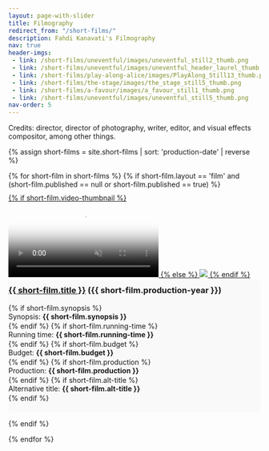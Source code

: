 ```yaml
---
layout: page-with-slider
title: Filmography
redirect_from: "/short-films/"
description: Fahdi Kanavati's Filmography
nav: true
header-imgs:
 - link: /short-films/uneventful/images/uneventful_still2_thumb.png
 - link: /short-films/uneventful/images/uneventful_header_laurel_thumb.jpg
 - link: /short-films/play-along-alice/images/PlayAlong_Still13_thumb.png
 - link: /short-films/the-stage/images/the_stage_still5_thumb.png
 - link: /short-films/a-favour/images/a_favour_still1_thumb.png
 - link: /short-films/uneventful/images/uneventful_still5_thumb.png
nav-order: 5
---
```


Credits: director, director of photography, writer, editor, and visual effects compositor, among other things.


{% assign short-films = site.short-films | sort: 'production-date' | reverse %}
<div class="row">
{% for short-film in short-films %}
{% if short-film.layout == 'film' and (short-film.published == null or short-film.published == true)  %}
<div class="col-sm-6 panel-outer">
<div class="panel-inner">

<div class="image">
    <a href="{{ short-film.url }}">
    {% if short-film.video-thumbnail %}
<video class="img-responsive"  muted autoplay loop poster="{{ short-film.url }}/{{ short-film.thumbnail }}">
  <source src="{{ short-film.url }}/{{short-film.video-thumbnail}}.mp4" type="video/mp4" />
  <source src="{{ short-film.url }}/{{short-film.video-thumbnail}}.ogv" type="video/ogg" />
    <source src="{{ short-film.url }}/{{short-film.video-thumbnail}}.webm" type="video/webm" />
  Your browser does not support the video tag.
</video>
{% else %}
 <img class="img-responsive" src="{{ short-film.url }}/{{ short-film.thumbnail }}">
{% endif %}
   </a>
  </div>
    <div class="col-xs-12 panel-content">
      <h3 class="text-uppercase" style="margin-top: 3px;"><a href="{{ short-film.url }}">{{ short-film.title }}</a><span class=""> ({{ short-film.production-year }})</span></h3>
  {% if short-film.synopsis %}<p>Synopsis: <strong>{{ short-film.synopsis }}</strong></p>{% endif %}
  {% if short-film.running-time %}<p>Running time: <strong>{{ short-film.running-time }}</strong></p>{% endif %}
  {% if short-film.budget %}<p>Budget: <strong>{{ short-film.budget }}</strong></p>{% endif %}
  {% if short-film.production %}<p>Production: <strong>{{ short-film.production }}</strong></p>{% endif %}
  {% if short-film.alt-title %}<p>Alternative title: <strong>{{ short-film.alt-title }}</strong></p>{% endif %}
  </div>
  </div>
</div>

  {% endif %}

{% endfor %}
  </div>

<style>

  .panel-content {
    padding-bottom: 20px;
     background-color: #f9f9f9;
  }
  .panel-outer {
    margin-top: 10px;
    display: block;
    overflow: hidden;
    position: relative;
    text-decoration: none;
    overflow: hidden;


  }
  .panel-content h3 {
    padding-top: 10px;
  }
  .panel-content p{
    margin: 0 0 2px;
    font-size:14px;
  }
</style>




